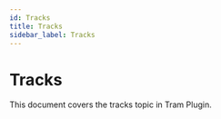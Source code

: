 ```yaml
---
id: Tracks
title: Tracks
sidebar_label: Tracks
---
```


# Tracks

This document covers the tracks topic in Tram Plugin.